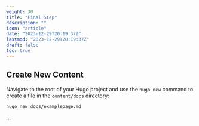 ```yaml
---
weight: 30
title: "Final Step"
description: ""
icon: "article"
date: "2023-12-29T20:19:37Z"
lastmod: "2023-12-29T20:19:37Z"
draft: false
toc: true
---
```



## Create New Content

Navigate to the root of your Hugo project and use the `hugo new` command to create a file in the `content/docs` directory:

```shell
hugo new docs/examplepage.md
```
...